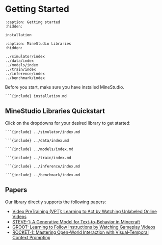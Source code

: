 <!--
 * @Date: 2024-11-29 08:08:13
 * @LastEditors: caishaofei caishaofei@stu.pku.edu.cn
 * @LastEditTime: 2024-11-30 05:18:33
 * @FilePath: /MineStudio/docs/source/overview/getting-started.md
-->
# Getting Started

```{toctree}
:caption: Getting started
:hidden:

installation
```

```{toctree}
:caption: MineStudio Libraries
:hidden:

../simulator/index
../data/index
../models/index
../train/index
../inference/index
../benchmark/index
```

Before you start, make sure you have installed MineStudio. 

```{dropdown} Installation MineStudio
```{include} installation.md
```

## MineStudio Libraries Quickstart

Click on the dropdowns for your desired library to get started:
```{dropdown} Simulator: Customizable Minecraft Environment
```{include} ../simulator/index.md
```
```{dropdown} Data: Flexible Data Structures and Efficient Data Processing
```{include} ../data/index.md
```
```{dropdown} Models: Policy Template and Baseline Models
```{include} ../models/index.md
```
```{dropdown} Train: Training Policy with Offline Data
```{include} ../train/index.md
```
```{dropdown} Inference: Parallel Inference and Record Trajectories
```{include} ../inference/index.md
```
```{dropdown} Benchmark: Benchmarking and Evaluation
```{include} ../benchmark/index.md
```

## Papers

Our library directly supports the following papers:

- [Video PreTraining (VPT): Learning to Act by Watching Unlabeled Online Videos](https://arxiv.org/abs/2206.11795)
- [STEVE-1: A Generative Model for Text-to-Behavior in Minecraft](https://arxiv.org/abs/2306.00937)
- [GROOT: Learning to Follow Instructions by Watching Gameplay Videos](https://arxiv.org/abs/2310.08235)
- [ROCKET-1: Mastering Open-World Interaction with Visual-Temporal Context Prompting](https://arxiv.org/abs/2410.17856)